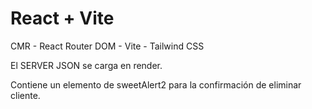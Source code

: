 # React + Vite

CMR - React Router DOM - Vite - Tailwind CSS

El SERVER JSON se carga en render.

Contiene un elemento de sweetAlert2 para la confirmación de eliminar cliente.